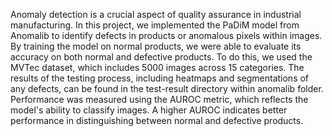 Anomaly detection is a crucial aspect of quality assurance in industrial manufacturing. In this project, we implemented the PaDiM model from Anomalib to identify defects in products or anomalous pixels within images. By training the model on normal products, we were able to evaluate its accuracy on both normal and defective products. To do this, we used the MVTec dataset, which includes 5000 images across 15 categories. The results of the testing process, including heatmaps and segmentations of any defects, can be found in the test-result directory within anomalib folder. Performance was measured using the AUROC metric, which reflects the model's ability to classify images. A higher AUROC indicates better performance in distinguishing between normal and defective products.
